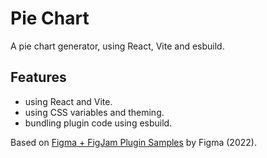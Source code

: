 # Pie Chart

A pie chart generator, using React, Vite and esbuild.

<!-- <p align="center">
    <img src="screenshot.png">
</p> -->

## Features

- using React and Vite.
- using CSS variables and theming.
- bundling plugin code using esbuild.

Based on [Figma + FigJam Plugin Samples](https://github.com/figma/plugin-samples) by Figma (2022).
